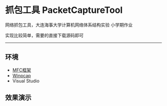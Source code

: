 # 抓包工具 PacketCaptureTool
 网络抓包工具，大连海事大学计算机网络体系结构实验 小学期作业

 实现比较简单，需要的直接下载源码即可

 --- 
 ## 环境
 - [MFC框架](https://blog.csdn.net/Mrweng1996/article/details/103202297)
 - [Winpcap](https://blog.csdn.net/weixin_49721559/article/details/135815563)
 - Visual Studio

 ## 效果演示